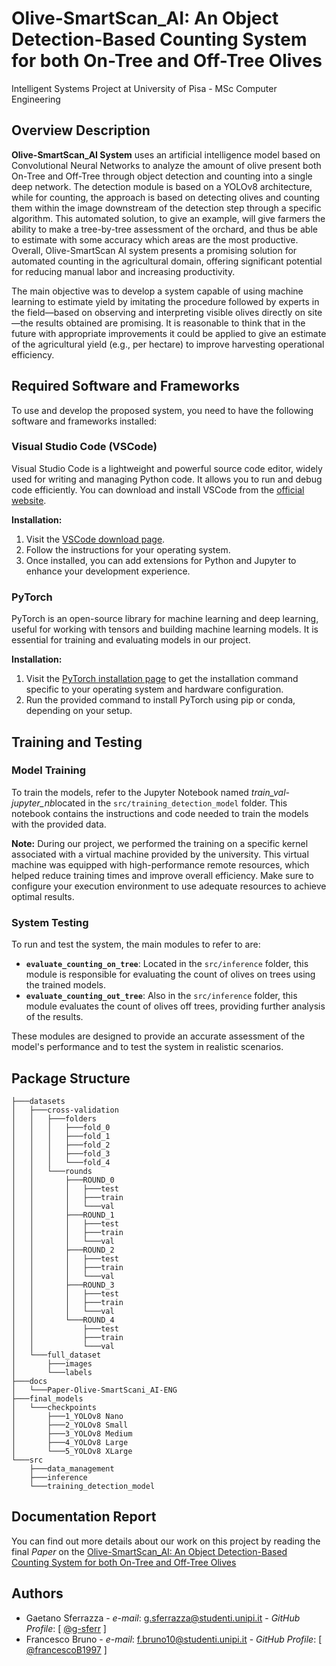 
# Olive-SmartScan_AI: An Object Detection-Based Counting System for both On-Tree and Off-Tree Olives

Intelligent Systems Project at University of Pisa - MSc Computer Engineering

## Overview Description

**Olive-SmartScan_AI System** uses an artificial intelligence model based on Convolutional Neural Networks to analyze the amount of olive present both On-Tree and Off-Tree through object detection and counting into a single deep network. The detection module is based on a YOLOv8 architecture, while for counting, the approach is based on detecting olives and counting them within the image downstream of the detection step through a specific algorithm. This automated solution, to give an example, will give farmers the ability to make a tree-by-tree assessment of the orchard, and thus be able to estimate with some accuracy which areas are the most productive. Overall, Olive-SmartScan AI system presents a promising solution for automated counting in the agricultural domain, offering significant potential for reducing manual labor and increasing productivity.

The main objective was to develop a system capable of using machine learning to estimate yield by imitating the procedure followed by experts in the field—based on observing and interpreting visible olives
directly on site—the results obtained are promising. It is reasonable to think that in the future with appropriate improvements it could be applied to give an estimate of the agricultural yield (e.g., per hectare) to improve harvesting operational efficiency.


## Required Software and Frameworks

To use and develop the proposed system, you need to have the following software and frameworks installed:

### Visual Studio Code (VSCode)

Visual Studio Code is a lightweight and powerful source code editor, widely used for writing and managing Python code. It allows you to run and debug code efficiently. You can download and install VSCode from the [official website](https://code.visualstudio.com/Download).

**Installation:**

1. Visit the [VSCode download page](https://code.visualstudio.com/Download).
2. Follow the instructions for your operating system.
3. Once installed, you can add extensions for Python and Jupyter to enhance your development experience.

### PyTorch

PyTorch is an open-source library for machine learning and deep learning, useful for working with tensors and building machine learning models. It is essential for training and evaluating models in our project.

**Installation:**

1. Visit the [PyTorch installation page](https://pytorch.org/get-started/locally/) to get the installation command specific to your operating system and hardware configuration.
2. Run the provided command to install PyTorch using pip or conda, depending on your setup.

## Training and Testing

### Model Training
To train the models, refer to the Jupyter Notebook named *train_val-jupyter_nb*located in the `src/training_detection_model` folder. This notebook contains the instructions and code needed to train the models with the provided data.

**Note:** During our project, we performed the training on a specific kernel associated with a virtual machine provided by the university. This virtual machine was equipped with high-performance remote resources, which helped reduce training times and improve overall efficiency. Make sure to configure your execution environment to use adequate resources to achieve optimal results.

### System Testing
To run and test the system, the main modules to refer to are:

- **`evaluate_counting_on_tree`**: Located in the `src/inference` folder, this module is responsible for evaluating the count of olives on trees using the trained models.
- **`evaluate_counting_out_tree`**: Also in the `src/inference` folder, this module evaluates the count of olives off trees, providing further analysis of the results.

These modules are designed to provide an accurate assessment of the model's performance and to test the system in realistic scenarios.

## Package Structure
```
├───datasets
│   ├───cross-validation
│   │   ├───folders
│   │   │   ├───fold_0
│   │   │   ├───fold_1
│   │   │   ├───fold_2
│   │   │   ├───fold_3
│   │   │   └───fold_4
│   │   └───rounds
│   │       ├───ROUND_0
│   │       │   ├───test
│   │       │   ├───train
│   │       │   └───val
│   │       ├───ROUND_1
│   │       │   ├───test
│   │       │   ├───train
│   │       │   └───val
│   │       ├───ROUND_2
│   │       │   ├───test
│   │       │   ├───train
│   │       │   └───val
│   │       ├───ROUND_3
│   │       │   ├───test
│   │       │   ├───train
│   │       │   └───val
│   │       └───ROUND_4
│   │           ├───test
│   │           ├───train
│   │           └───val
│   └───full_dataset
│       ├───images
│       └───labels
├───docs
│   └───Paper-Olive-SmartScani_AI-ENG
├───final_models
│   └───checkpoints
│       ├───1_YOLOv8 Nano
│       ├───2_YOLOv8 Small
│       ├───3_YOLOv8 Medium
│       ├───4_YOLOv8 Large
│       └───5_YOLOv8 XLarge
└───src
    ├───data_management
    ├───inference
    └───training_detection_model
```
## Documentation Report

You can find out more details about our work on this project by reading the final *Paper* on the [Olive-SmartScan_AI: An Object Detection-Based Counting System for both On-Tree and Off-Tree Olives](/docs/paper.pdf)

## Authors

* Gaetano Sferrazza - *e-mail*: g.sferrazza@studenti.unipi.it - *GitHub Profile*: [ [@g-sferr](https://github.com/g-sferr) ]
* Francesco Bruno - *e-mail*: f.bruno10@studenti.unipi.it - *GitHub Profile*: [ [@francescoB1997](https://github.com/francescoB1997) ]

